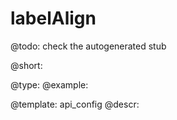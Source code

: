 labelAlign
=============

@todo:
	check the autogenerated stub


@short:
	

@type: 
@example:


@template:	api_config
@descr:


